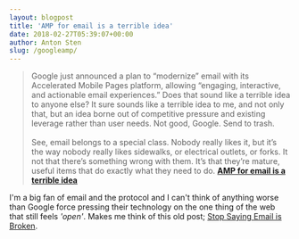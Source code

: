 ```yaml
---
layout: blogpost
title: 'AMP for email is a terrible idea'
date: 2018-02-27T05:39:07+00:00
author: Anton Sten
slug: /googleamp/
---
```


>Google just announced a plan to “modernize” email with its Accelerated Mobile Pages platform, allowing “engaging, interactive, and actionable email experiences.” Does that sound like a terrible idea to anyone else? It sure sounds like a terrible idea to me, and not only that, but an idea borne out of competitive pressure and existing leverage rather than user needs. Not good, Google. Send to trash.<br /><br />See, email belongs to a special class. Nobody really likes it, but it’s the way nobody really likes sidewalks, or electrical outlets, or forks. It not that there’s something wrong with them. It’s that they’re mature, useful items that do exactly what they need to do. **[AMP for email is a terrible idea](https://techcrunch.com/2018/02/13/amp-for-email-is-a-terrible-idea/)**

I'm a big fan of email and the protocol and I can't think of anything worse than Google force pressing their technology on the one thing of the web that still feels <i>'open'</i>. Makes me think of this old post; [Stop Saying Email is Broken](/emailbroken).
